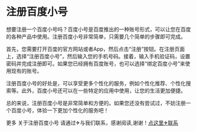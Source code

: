 # 注册百度小号

想要注册一个百度小号吗？百度小号是百度推出的一种账号形式，可以让您在百度的各种产品中使用。注册百度小号非常简单，只需要几个简单的步骤即可完成。

首先，您需要打开百度的官方网站或者App，然后点击“注册”按钮。在注册页面上，选择“注册百度小号”，然后输入您的手机号码。接着，输入手机验证码，设置密码并完成注册即可。如果您已经拥有百度账号，也可以选择“绑定百度小号”来使用现有的账号。

注册百度小号的好处是，可以享受更多个性化的服务，例如个性化推荐、个性化搜索等。此外，百度小号还可以在一些特定的应用中使用，让您的生活更加便捷。

总的来说，注册百度小号是非常简单和方便的。如果您还没有尝试过，不妨注册一个百度小号，体验一下更加个性化的服务吧！

更多 关于注册百度小号 请通过✈与我们联系，感谢阅读,谢谢！[点这里✈联系](https://w.k02.cc)